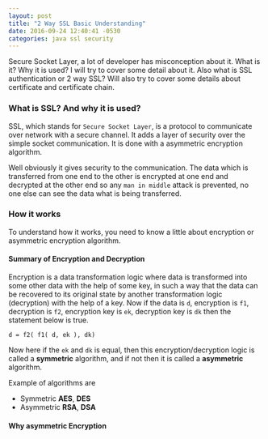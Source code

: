 ```yaml
---
layout: post
title: "2 Way SSL Basic Understanding"
date: 2016-09-24 12:40:41 -0530
categories: java ssl security
---
```


Secure Socket Layer, a lot of developer has misconception about it. What is it? Why it is used? I will try to cover 
some detail about it. Also what is SSL authentication or 2 way SSL? Will also try to cover some details about certificate 
and certificate chain.

### What is SSL? And why it is used?

SSL, which stands for `Secure Socket Layer`, is a protocol to communicate over network with a secure channel. It adds a 
layer of security over the simple socket communication. It is done with a asymmetric encryption algorithm.

Well obviously it gives security to the communication. The data which is transferred from one end to the other is encrypted at 
one end and decrypted at the other end so any `man in middle` attack is prevented, no one else can see the data what is being 
transferred.

### How it works

To understand how it works, you need to know a little about encryption or asymmetric encryption algorithm. 

#### Summary of Encryption and Decryption

Encryption is a data transformation logic where data is transformed into some other data with the help of some key, in such a way that the data can be 
recovered to its original state by another transformation logic (decryption) with the help of a key. Now if the data is `d`, 
encryption is `f1`, decryption is `f2`, encryption key is `ek`, decryption key is `dk` then the statement below is true.

```
d = f2( f1( d, ek ), dk)
```

Now here if the `ek` and `dk` is equal, then this encryption/decryption logic is called a **symmetric** algorithm, and if not 
then it is called a **asymmetric** algorithm.

Example of algorithms are

* Symmetric
   **AES**, **DES**
* Asymmetric
   **RSA**, **DSA**

#### Why asymmetric Encryption